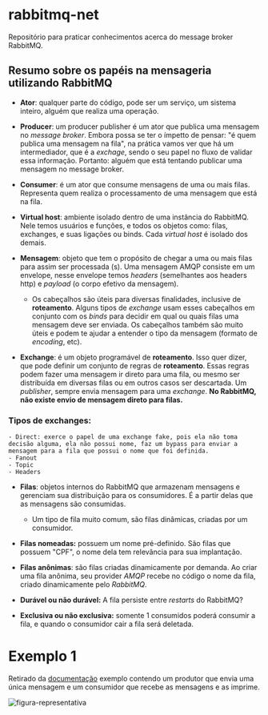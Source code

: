 # rabbitmq-net
Repositório para praticar conhecimentos acerca do message broker RabbitMQ.

## Resumo sobre os papéis na mensageria utilizando RabbitMQ

- **Ator**: qualquer parte do código, pode ser um serviço, um sistema inteiro, alguém que realiza uma operação.

- **Producer**: um producer publisher é um ator que publica uma mensagem no *message broker*. Embora possa se ter o ímpetto de pensar: "é quem publica uma mensagem na fila", na prática vamos ver que há um intermediador, que é a *exchage*, sendo o seu papel no fluxo de validar essa informação. Portanto: alguém que está tentando publicar uma mensagem no message broker. 

- **Consumer**: é um ator que consume mensagens de uma ou mais filas. Representa quem realiza o processamento de uma mensagem que está na fila. 

- **Virtual host**: ambiente isolado dentro de uma instância do RabbitMQ. Nele temos usuários e funções, e todos os objetos como: filas, exchanges, e suas ligações ou binds. Cada *virtual host* é isolado dos demais. 

- **Mensagem**: objeto que tem o propósito de chegar a uma ou mais filas para assim ser processada (s). Uma mensagem AMQP consiste em um envelope, nesse envelope temos *headers* (semelhantes aos headers http) e *payload* (o corpo efetivo da mensagem). 

    - Os cabeçalhos são úteis para diversas finalidades, inclusive de **roteamento**. Alguns tipos de *exchange* usam esses cabeçalhos em conjunto com os *binds* para decidir em qual ou quais filas uma mensagem deve ser enviada. Os cabeçalhos também são muito úteis e podem te ajudar a entender o tipo da mensagem (formato de *encoding*, etc). 

- **Exchange**: é um objeto programável de **roteamento**. Isso quer dizer, que pode definir um conjunto de regras de **roteamento**. Essas regras podem fazer uma mensagem ir direto para uma fila, ou mesmo ser distribuída em diversas filas ou em outros casos ser descartada. Um *publisher*, sempre envia mensagem para uma *exchange*. **No RabbitMQ, não existe envio de mensagem direto para filas.**

### Tipos de exchanges:
    - Direct: exerce o papel de uma exchange fake, pois ela não toma decisão alguma, ela não possui nome, faz um bypass para enviar a mensagem para a fila que possui o nome que foi definida. 
    - Fanout
    - Topic
    - Headers

- **Filas**: objetos internos do RabbitMQ que armazenam mensagens e gerenciam sua distribuição para os consumidores. É a partir delas que as mensagens são consumidas. 
    - Um tipo de fila muito comum, são filas dinâmicas, criadas por um consumidor. 

- **Filas nomeadas:** possuem um nome pré-definido. São filas que possuem "CPF", o nome dela tem relevância para sua implantação.
- **Filas anônimas**: são filas criadas dinamicamente por demanda. Ao criar uma fila anônima, seu provider *AMQP* recebe no código o nome da fila, criado dinamicamente pelo *RabbitMQ*. 
- **Durável ou não durável:** A fila persiste entre *restarts* do RabbitMQ?
- **Exclusiva ou não exclusiva:** somente 1 consumidos poderá consumir a fila, e quando o consumidor cair a fila será deletada. 

# Exemplo 1
 
Retirado da [documentação](https://www.rabbitmq.com/tutorials/tutorial-one-dotnet.html) exemplo contendo um produtor que envia uma única mensagem e um consumidor que recebe as mensagens e as imprime.

![figura-representativa](https://www.rabbitmq.com/img/tutorials/python-one.png)


